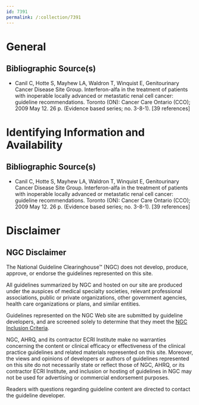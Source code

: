 ```yaml
---
id: 7391
permalink: /:collection/7391
---
```


# General

## Bibliographic Source(s)

- Canil C, Hotte S, Mayhew LA, Waldron T, Winquist E, Genitourinary Cancer Disease Site Group. Interferon-alfa in the treatment of patients with inoperable locally advanced or metastatic renal cell cancer: guideline recommendations. Toronto (ON): Cancer Care Ontario (CCO); 2009 May 12. 26 p. (Evidence based series; no. 3-8-1). [39 references]

# Identifying Information and Availability

## Bibliographic Source(s)

- Canil C, Hotte S, Mayhew LA, Waldron T, Winquist E, Genitourinary Cancer Disease Site Group. Interferon-alfa in the treatment of patients with inoperable locally advanced or metastatic renal cell cancer: guideline recommendations. Toronto (ON): Cancer Care Ontario (CCO); 2009 May 12. 26 p. (Evidence based series; no. 3-8-1). [39 references]

# Disclaimer

## NGC Disclaimer

The National Guideline Clearinghouse™ (NGC) does not develop, produce, approve, or endorse the guidelines represented on this site.

All guidelines summarized by NGC and hosted on our site are produced under the auspices of medical specialty societies, relevant professional associations, public or private organizations, other government agencies, health care organizations or plans, and similar entities.

Guidelines represented on the NGC Web site are submitted by guideline developers, and are screened solely to determine that they meet the [NGC Inclusion Criteria](/help-and-about/summaries/inclusion-criteria).

NGC, AHRQ, and its contractor ECRI Institute make no warranties concerning the content or clinical efficacy or effectiveness of the clinical practice guidelines and related materials represented on this site. Moreover, the views and opinions of developers or authors of guidelines represented on this site do not necessarily state or reflect those of NGC, AHRQ, or its contractor ECRI Institute, and inclusion or hosting of guidelines in NGC may not be used for advertising or commercial endorsement purposes.

Readers with questions regarding guideline content are directed to contact the guideline developer.

